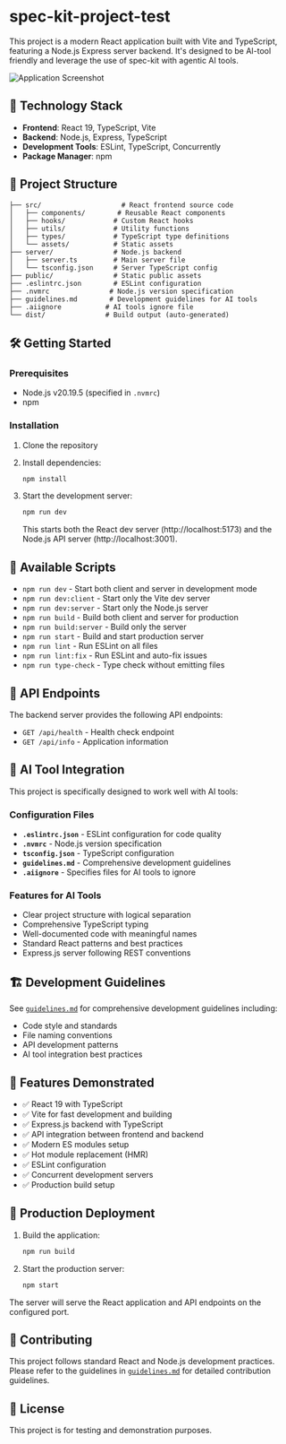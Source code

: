 # spec-kit-project-test

This project is a modern React application built with Vite and TypeScript, featuring a Node.js Express server backend. It's designed to be AI-tool friendly and leverage the use of spec-kit with agentic AI tools.

![Application Screenshot](https://github.com/user-attachments/assets/764f7ac2-6f78-4253-9a19-aa92acf84300)

## 🚀 Technology Stack

- **Frontend**: React 19, TypeScript, Vite
- **Backend**: Node.js, Express, TypeScript
- **Development Tools**: ESLint, TypeScript, Concurrently
- **Package Manager**: npm

## 📁 Project Structure

```
├── src/                    # React frontend source code
│   ├── components/        # Reusable React components
│   ├── hooks/            # Custom React hooks
│   ├── utils/            # Utility functions
│   ├── types/            # TypeScript type definitions
│   └── assets/           # Static assets
├── server/               # Node.js backend
│   ├── server.ts         # Main server file
│   └── tsconfig.json     # Server TypeScript config
├── public/               # Static public assets
├── .eslintrc.json        # ESLint configuration
├── .nvmrc               # Node.js version specification
├── guidelines.md        # Development guidelines for AI tools
├── .aiignore           # AI tools ignore file
└── dist/               # Build output (auto-generated)
```

## 🛠️ Getting Started

### Prerequisites

- Node.js v20.19.5 (specified in `.nvmrc`)
- npm

### Installation

1. Clone the repository
2. Install dependencies:
   ```bash
   npm install
   ```

3. Start the development server:
   ```bash
   npm run dev
   ```
   This starts both the React dev server (http://localhost:5173) and the Node.js API server (http://localhost:3001).

## 📝 Available Scripts

- `npm run dev` - Start both client and server in development mode
- `npm run dev:client` - Start only the Vite dev server
- `npm run dev:server` - Start only the Node.js server
- `npm run build` - Build both client and server for production
- `npm run build:server` - Build only the server
- `npm run start` - Build and start production server
- `npm run lint` - Run ESLint on all files
- `npm run lint:fix` - Run ESLint and auto-fix issues
- `npm run type-check` - Type check without emitting files

## 🔌 API Endpoints

The backend server provides the following API endpoints:

- `GET /api/health` - Health check endpoint
- `GET /api/info` - Application information

## 🤖 AI Tool Integration

This project is specifically designed to work well with AI tools:

### Configuration Files
- **`.eslintrc.json`** - ESLint configuration for code quality
- **`.nvmrc`** - Node.js version specification
- **`tsconfig.json`** - TypeScript configuration
- **`guidelines.md`** - Comprehensive development guidelines
- **`.aiignore`** - Specifies files for AI tools to ignore

### Features for AI Tools
- Clear project structure with logical separation
- Comprehensive TypeScript typing
- Well-documented code with meaningful names
- Standard React patterns and best practices
- Express.js server following REST conventions

## 🏗️ Development Guidelines

See [`guidelines.md`](./guidelines.md) for comprehensive development guidelines including:
- Code style and standards
- File naming conventions
- API development patterns
- AI tool integration best practices

## 🧪 Features Demonstrated

- ✅ React 19 with TypeScript
- ✅ Vite for fast development and building
- ✅ Express.js backend with TypeScript
- ✅ API integration between frontend and backend
- ✅ Modern ES modules setup
- ✅ Hot module replacement (HMR)
- ✅ ESLint configuration
- ✅ Concurrent development servers
- ✅ Production build setup

## 🚀 Production Deployment

1. Build the application:
   ```bash
   npm run build
   ```

2. Start the production server:
   ```bash
   npm start
   ```

The server will serve the React application and API endpoints on the configured port.

## 🤝 Contributing

This project follows standard React and Node.js development practices. Please refer to the guidelines in [`guidelines.md`](./guidelines.md) for detailed contribution guidelines.

## 📄 License

This project is for testing and demonstration purposes.